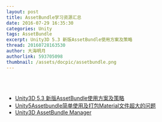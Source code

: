 ```yaml
---
layout: post
title: AssetBundle学习资源汇总
date: 2016-07-29 16:35:30
categories: Unity
tags: AssetBundle
excerpt: Unity3D 5.3 新版AssetBundle使用方案及策略
thread: 20160728163530
author: 大海明月
authorlink: 593705098
thumbnail: /assets/docpic/assetbundle.png
---
```


<br><br>

* [Unity3D 5.3 新版AssetBundle使用方案及策略](http://www.cnblogs.com/murongxiaopifu/p/5629415.html)
* [Unity5Assetbundle简单使用及打包Material文件超大的问题](http://www.it165.net/pro/html/201506/43896.html) 
* [Unity3D AssetBundle Manager](https://www.assetstore.unity3d.com/en/#!/content/45836)


<br><br> <br><br>